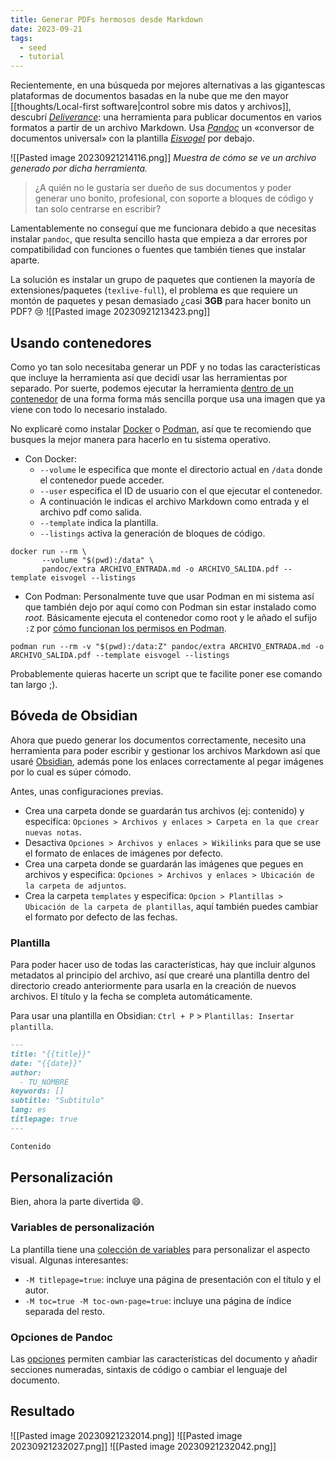 ```yaml
---
title: Generar PDFs hermosos desde Markdown
date: 2023-09-21
tags:
  - seed
  - tutorial
---
```


Recientemente, en una búsqueda por mejores alternativas a las gigantescas plataformas de documentos basadas en la nube que me den mayor [[thoughts/Local-first software|control sobre mis datos y archivos]], descubrí  [*Deliverance*](https://github.com/pojntfx/deliverance): una herramienta para publicar documentos en varios formatos a partir de un archivo Markdown. Usa [*Pandoc*](https://pandoc.org/) un «conversor de documentos universal» con la plantilla [*Eisvogel*](https://github.com/Wandmalfarbe/pandoc-latex-template/) por debajo.

![[Pasted image 20230921214116.png]]
_Muestra de cómo se ve un archivo generado por dicha herramienta._

> ¿A quién no le gustaría ser dueño de sus documentos y poder generar uno bonito, profesional, con soporte a bloques de código y tan solo centrarse en escribir?

Lamentablemente no conseguí que me funcionara debido a que necesitas instalar `pandoc`, que resulta sencillo hasta que empieza a dar errores por compatibilidad con funciones o fuentes que también tienes que instalar aparte.

La solución es instalar un grupo de paquetes que contienen la mayoría de extensiones/paquetes (`texlive-full`), el problema es que requiere un montón de paquetes y pesan demasiado ¿casi **3GB** para hacer bonito un PDF? 😢
![[Pasted image 20230921213423.png]]

## Usando contenedores
Como yo tan solo necesitaba generar un PDF y no todas las características que incluye la herramienta así que decidí usar las herramientas por separado.
Por suerte, podemos ejecutar la herramienta [dentro de un contenedor](https://github.com/Wandmalfarbe/pandoc-latex-template/tree/master#docker-image) de una forma forma más sencilla porque usa una imagen que ya viene con todo lo necesario instalado.

No explicaré como instalar [Docker](https://www.docker.com/) o [Podman](https://podman.io/), así que te recomiendo que busques la mejor manera para hacerlo en tu sistema operativo.

* Con Docker:
	- `--volume` le especifica que monte el directorio actual en `/data` donde el contenedor puede acceder.
	- `--user` especifica el ID de usuario con el que ejecutar el contenedor.
	- A continuación le indicas el archivo Markdown como entrada y el archivo pdf como salida.
	- `--template` indica la plantilla.
	- `--listings` activa la generación de bloques de código.

```shell
docker run --rm \
       --volume "$(pwd):/data" \
       pandoc/extra ARCHIVO_ENTRADA.md -o ARCHIVO_SALIDA.pdf --template eisvogel --listings
```

* Con Podman:
Personalmente tuve que usar Podman en mi sistema así que también dejo por aquí como con Podman sin estar instalado como *root*.
Básicamente ejecuta el contenedor como root y le añado el sufijo `:Z` por [cómo funcionan los permisos en Podman](https://www.tutorialworks.com/podman-rootless-volumes/#podman-unshare-lets-you-run-a-command-in-the-same-user-namespace-as-your-containers).

```shell
podman run --rm -v "$(pwd):/data:Z" pandoc/extra ARCHIVO_ENTRADA.md -o ARCHIVO_SALIDA.pdf --template eisvogel --listings
```

Probablemente quieras hacerte un script que te facilite poner ese comando tan largo ;).

## Bóveda de Obsidian
Ahora que puedo generar los documentos correctamente, necesito una herramienta para poder escribir y gestionar los archivos Markdown así que usaré [Obsidian](https://obsidian.md/), además pone los enlaces correctamente al pegar imágenes por lo cual es súper cómodo.

Antes, unas configuraciones previas.

* Crea una carpeta donde se guardarán tus archivos (ej: contenido) y especifica: `Opciones > Archivos y enlaces > Carpeta en la que crear nuevas notas`.
* Desactiva `Opciones > Archivos y enlaces > Wikilinks` para que se use el formato de enlaces de imágenes por defecto.
* Crea una carpeta donde se guardarán las imágenes que pegues en archivos y especifica: `Opciones > Archivos y enlaces > Ubicación de la carpeta de adjuntos`.
* Crea la carpeta `templates` y especifica: `Opcion > Plantillas > Ubicación de la carpeta de plantillas`, aquí también puedes cambiar el formato por defecto de las fechas.

### Plantilla
Para poder hacer uso de todas las características, hay que incluir algunos metadatos al principio del archivo, así que crearé una plantilla dentro del directorio creado anteriormente para usarla en la creación de nuevos archivos. El título y la fecha se completa automáticamente.

Para usar una plantilla en Obsidian: `Ctrl + P` > `Plantillas: Insertar plantilla`.

```markdown title="templates/Note.md"
---
title: "{{title}}"
date: "{{date}}"
author:
  - TU_NOMBRE
keywords: []
subtitle: "Subtitulo"
lang: es
titlepage: true
---

Contenido
```

## Personalización
Bien, ahora la parte divertida 😄.

### Variables de personalización
La plantilla tiene una [colección de variables](https://github.com/Wandmalfarbe/pandoc-latex-template/tree/master#custom-template-variables) para personalizar el aspecto visual.
Algunas interesantes:
* `-M titlepage=true`: incluye una página de presentación con el título y el autor.
* `-M toc=true -M toc-own-page=true`: incluye una página de índice separada del resto.

### Opciones de Pandoc
Las [opciones](https://github.com/Wandmalfarbe/pandoc-latex-template/tree/master#examples) permiten cambiar las características del documento y añadir secciones numeradas, sintaxis de código o cambiar el lenguaje del documento.

## Resultado

![[Pasted image 20230921232014.png]]
![[Pasted image 20230921232027.png]]
![[Pasted image 20230921232042.png]]
